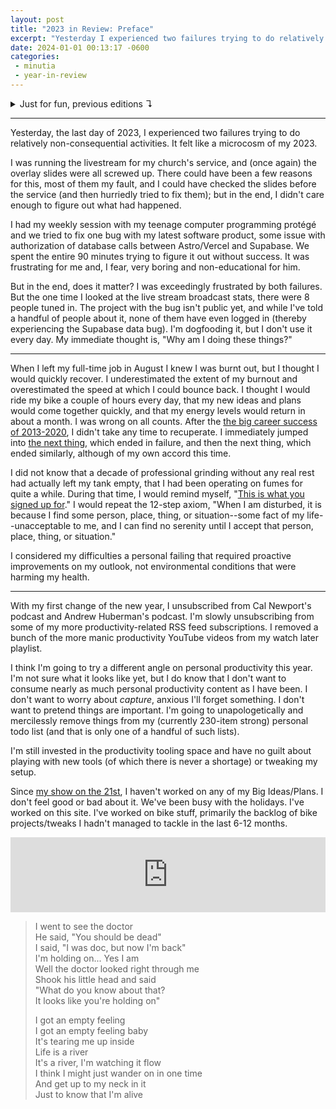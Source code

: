 ```yaml
---
layout: post
title: "2023 in Review: Preface"
excerpt: "Yesterday I experienced two failures trying to do relatively non-consequential activities. It felt like a microcosm of my 2023."
date: 2024-01-01 00:13:17 -0600
categories:
 - minutia
 - year-in-review
---
```


<details>
  <summary style="cursor: pointer;">
    Just for fun, previous editions ↴
  </summary>
  <div markdown="1">
  - [2022](/2023/01/22/2022-in-review/ "2022 in Review")
  - [2020 Part 1](/2020/12/24/2020-year-in-review-part-1/ "2020 Year in Review Part 1"), [2020 Part 2](/2020/12/26/2020-year-in-review-part-2/ "2020 Year in Review Part 2"), [2020 Part 3](/2021/01/02/2020-year-in-review-part-3/ "2020 Year in Review Part 3"), [2020 Part 4](/2021/02/13/2020-year-in-review-part-4/ "2020 Year in Review Part 4")
  - [Man, 43...](/2018/01/01/man/ "Man, 43...") (2017)
  - [2009 Part 2](/2009/12/30/2009-fives-part-2-fails/ "2009 Fives Part 2: Fails"), [2009 Part 3](/2009/12/31/2009-fives-part-3-wins/ "2009 Fives, Part 3: Wins")
  - [To the New Year](/2007/12/31/to-the-new-year/) (2007)
  - [What a Year for a New Year](/2003/12/31/what-a-year-for-a-new-year/) (2003)
  - [What a Year for a New Year](/2003/01/01/what-a-year-for-a-new-year/) (2002)
  </div>
</details>

---

Yesterday, the last day of 2023, I experienced two failures trying to do relatively non-consequential activities. It felt like a microcosm of my 2023.

I was running the livestream for my church's service, and (once again) the overlay slides were all screwed up. There could have been a few reasons for this, most of them my fault, and I could have checked the slides before the service (and then hurriedly tried to fix them); but in the end, I didn't care enough to figure out what had happened.

I had my weekly session with my teenage computer programming protégé and we tried to fix one bug with my latest software product, some issue with authorization of database calls between Astro/Vercel and Supabase. We spent the entire 90 minutes trying to figure it out without success. It was frustrating for me and, I fear, very boring and non-educational for him.

But in the end, does it matter? I was exceedingly frustrated by both failures. But the one time I looked at the live stream broadcast stats, there were 8 people tuned in. The project with the bug isn't public yet, and while I've told a handful of people about it, none of them have even logged in (thereby experiencing the Supabase data bug). I'm dogfooding it, but I don't use it every day. My immediate thought is, "Why am I doing these things?"

---

When I left my full-time job in August I knew I was burnt out, but I thought I would quickly recover. I underestimated the extent of my burnout and overestimated the speed at which I could bounce back. I thought I would ride my bike a couple of hours every day, that my new ideas and plans would come together quickly, and that my energy levels would return in about a month. I was wrong on all counts. After the [the big career success of 2013-2020](/2020/12/24/2020-year-in-review-part-1/ "It was also the most difficult working experience of my career."), I didn't take any time to recuperate. I immediately jumped into [the next thing](/2021/01/02/2020-year-in-review-part-3/ "The Job"), which ended in failure, and then the next thing, which ended similarly, although of my own accord this time.

I did not know that a decade of professional grinding without any real rest had actually left my tank empty, that I had been operating on fumes for quite a while. During that time, I would remind myself, "[This is what you signed up for](/2020/12/24/2020-year-in-review-part-1/)." I would repeat the 12-step axiom, "When I am disturbed, it is because I find some person, place, thing, or situation--some fact of my life--unacceptable to me, and I can find no serenity until I accept that person, place, thing, or situation."

I considered my difficulties a personal failing that required proactive improvements on my outlook, not environmental conditions that were harming my health.

---

With my first change of the new year, I unsubscribed from Cal Newport's podcast and Andrew Huberman's podcast. I'm slowly unsubscribing from some of my more productivity-related RSS feed subscriptions. I removed a bunch of the more manic productivity YouTube videos from my watch later playlist.

I think I'm going to try a different angle on personal productivity this year. I'm not sure what it looks like yet, but I do know that I don't want to consume nearly as much personal productivity content as I have been. I don't want to worry about *capture*, anxious I'll forget something. I don't want to pretend things are important. I'm going to unapologetically and mercilessly remove things from my (currently 230-item strong) personal todo list (and that is only one of a handful of such lists).

I'm still invested in the productivity tooling space and have no guilt about playing with new tools (of which there is never a shortage) or tweaking my setup.

Since [my show on the 21st](https://hallucinunciation.daniel.industries/ "The Hallucinunciation"), I haven't worked on any of my Big Ideas/Plans. I don't feel good or bad about it. We've been busy with the holidays. I've worked on this site. I've worked on bike stuff, primarily the backlog of bike projects/tweaks I hadn't managed to tackle in the last 6-12 months. 

<!-- My foot has been hurting more, especially after rides. But my bike rides are 100% correlated to my mental health. I have a bike fit appointment for Wednesday.

But I'm not currently inspired to work on any of my big projects from the back half of 2023. I think I know why, and I feel a plan for how to plan formulating in the distance. I'm hopeful this season of ennui has a purpose.

"[Meaning Dementia](/2023/12/12/meaning-dementia/ "Life feels like it is spinning away into the distance, carried by a newer, more physically capable, and less haggard generation")" was a kind of abstract and raw version of this entire post. -->

<iframe style="border: 0; width: 100%; height: 120px;" src="https://bandcamp.com/EmbeddedPlayer/album=2524164844/size=large/bgcol=ffffff/linkcol=0687f5/tracklist=false/artwork=small/track=2358946771/transparent=true/" seamless><a href="https://chuckprophet.bandcamp.com/album/live-in-paris">Live in Paris by Chuck Prophet &amp; The Mission Express</a></iframe>

> I went to see the doctor  
> He said, "You should be dead"  
> I said, "I was doc, but now I'm back"  
> I'm holding on... Yes I am  
> Well the doctor looked right through me  
> Shook his little head and said  
> "What do you know about that?  
> It looks like you're holding on"
>
> I got an empty feeling  
> I got an empty feeling baby  
> It's tearing me up inside  
> Life is a river  
> It's a river, I'm watching it flow  
> I think I might just wander on in one time  
> And get up to my neck in it  
> Just to know that I'm alive
